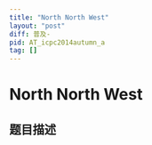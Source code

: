 ```yaml
---
title: "North North West"
layout: "post"
diff: 普及-
pid: AT_icpc2014autumn_a
tag: []
---
```


# North North West

## 题目描述

[problemUrl]: https://atcoder.jp/contests/jag2014autumn/tasks/icpc2014autumn_a



